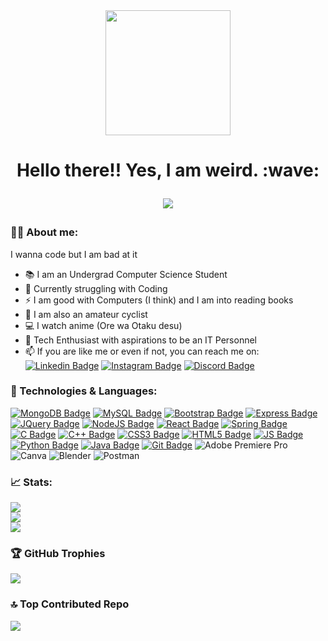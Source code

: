 <div id="header" align="center">
  <img src="https://media.giphy.com/media/naiatn5LxTOsU/giphy.gif" width="200"/>
</div>

<h1 align="center">
  Hello there!! Yes, I am weird. :wave:
  
  [![](https://visitcount.itsvg.in/api?id=vidyasager162&icon=0&color=0)](https://visitcount.itsvg.in)
  
</h1>



### 👨‍💻 About me:
I wanna code but I am bad at it
- 📚 I am an Undergrad Computer Science Student
- 🌱 Currently struggling with Coding
- ⚡ I am good with Computers (I think) and I am into reading books
- 🚴 I am also an amateur cyclist
- 💻 I watch anime (Ore wa Otaku desu)
- 💪 Tech Enthusiast with aspirations to be an IT Personnel
- 📫 If you are like me or even if not, you can reach me on: [![Linkedin Badge](https://img.shields.io/badge/LinkedIn-blue?style=for-the-badge&logo=linkedin&logoColor=white)](https://www.linkedin.com/in/vidyasager-gr?lipi=urn%3Ali%3Apage%3Ad_flagship3_profile_view_base_contact_details%3BS%2BCSNApeTEuNcpNcgtorDw%3D%3D) [![Instagram Badge](https://img.shields.io/badge/Instagram-E4405F?style=for-the-badge&logo=instagram&logoColor=white)](https://www.instagram.com/vidyasager_gr/) [![Discord Badge](https://img.shields.io/badge/Discord-5865F2?style=for-the-badge&logo=discord&logoColor=white)](https://discordapp.com/users/756420583755087903)

### 🚀 Technologies & Languages:
  [![MongoDB Badge](https://img.shields.io/badge/MongoDB-4EA94B?style=for-the-badge&logo=mongodb&logoColor=white)]() [![MySQL Badge](https://img.shields.io/badge/MySQL-005C84?style=for-the-badge&logo=mysql&logoColor=white)]() [![Bootstrap Badge](https://img.shields.io/badge/Bootstrap-563D7C?style=for-the-badge&logo=bootstrap&logoColor=white)]() [![Express Badge](https://img.shields.io/badge/Express.js-000000?style=for-the-badge&logo=express&logoColor=white)]() [![JQuery Badge](https://img.shields.io/badge/jQuery-0769AD?style=for-the-badge&logo=jquery&logoColor=white)]() [![NodeJS Badge](https://img.shields.io/badge/Node.js-339933?style=for-the-badge&logo=nodedotjs&logoColor=white)]() [![React Badge](https://img.shields.io/badge/React-20232A?style=for-the-badge&logo=react&logoColor=61DAFB)]() [![Spring Badge](https://img.shields.io/badge/Spring-6DB33F?style=for-the-badge&logo=spring&logoColor=white)]() [![C Badge](https://img.shields.io/badge/C-00599C?style=for-the-badge&logo=c&logoColor=white)]() [![C++ Badge](https://img.shields.io/badge/C%2B%2B-00599C?style=for-the-badge&logo=c%2B%2B&logoColor=white)]() [![CSS3 Badge](https://img.shields.io/badge/CSS3-1572B6?style=for-the-badge&logo=css3&logoColor=white)]() [![HTML5 Badge](https://img.shields.io/badge/HTML5-E34F26?style=for-the-badge&logo=html5&logoColor=white)]() [![JS Badge](https://img.shields.io/badge/JavaScript-323330?style=for-the-badge&logo=javascript&logoColor=F7DF1E)]() [![Python Badge](https://img.shields.io/badge/Python-FFD43B?style=for-the-badge&logo=python&logoColor=blue)]() [![Java Badge](https://img.shields.io/badge/java-%23ED8B00.svg?style=for-the-badge&logo=java&logoColor=white)]() [![Git Badge](https://img.shields.io/badge/git-%23F05033.svg?style=for-the-badge&logo=git&logoColor=white)]() ![Adobe Premiere Pro](https://img.shields.io/badge/Adobe%20Premiere%20Pro-9999FF.svg?style=for-the-badge&logo=Adobe%20Premiere%20Pro&logoColor=white) ![Canva](https://img.shields.io/badge/Canva-%2300C4CC.svg?style=for-the-badge&logo=Canva&logoColor=white) ![Blender](https://img.shields.io/badge/blender-%23F5792A.svg?style=for-the-badge&logo=blender&logoColor=white) ![Postman](https://img.shields.io/badge/Postman-FF6C37?style=for-the-badge&logo=postman&logoColor=white)
  
### 📈 Stats:
  ![](https://github-readme-stats.vercel.app/api?username=vidyasager162&theme=tokyonight&hide_border=true&include_all_commits=true&count_private=true)<br/>
![](https://github-readme-streak-stats.herokuapp.com/?user=vidyasager162&theme=tokyonight&hide_border=true)<br/>
![](https://github-readme-stats.vercel.app/api/top-langs/?username=vidyasager162&theme=tokyonight&hide_border=true&include_all_commits=true&count_private=true&layout=compact)

### 🏆 GitHub Trophies
![](https://github-profile-trophy.vercel.app/?username=vidyasager162&theme=tokyonight&no-frame=true&no-bg=false&margin-w=4)

### 🔝 Top Contributed Repo
![](https://github-contributor-stats.vercel.app/api?username=vidyasager162&limit=5&theme=tokyonight&combine_all_yearly_contributions=true)
